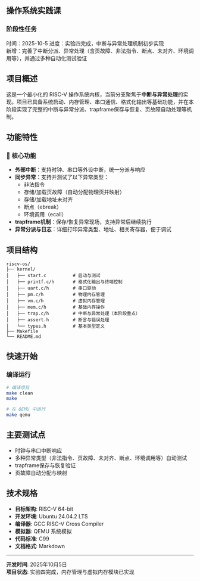 ## 操作系统实践课
### 阶段性任务
时间：2025-10-5
进度：实验四完成，中断与异常处理机制初步实现  
新增：完善了中断分派、异常处理（含页故障、非法指令、断点、未对齐、环境调用等），并通过多种自动化测试验证

## 项目概述

这是一个最小化的 RISC-V 操作系统内核，当前分支聚焦于**中断与异常处理**的实现。项目已具备系统启动、内存管理、串口通信、格式化输出等基础功能，并在本阶段实现了完整的中断与异常分派、trapframe保存与恢复、页故障自动处理等机制。

## 功能特性

### 🚀 核心功能
- **外部中断**：支持时钟、串口等外设中断，统一分派与响应
- **同步异常**：支持并测试了以下异常类型：
  - 非法指令
  - 存储/加载页故障（自动分配物理页并映射）
  - 存储/加载地址未对齐
  - 断点（ebreak）
  - 环境调用（ecall）
- **trapframe机制**：保存/恢复异常现场，支持异常后继续执行
- **异常分派与日志**：详细打印异常类型、地址、相关寄存器，便于调试


## 项目结构

```
riscv-os/
├── kernel/
│   ├── start.c          # 启动与测试
│   ├── printf.c/h       # 格式化输出与终端控制
│   ├── uart.c/h         # 串口驱动
│   ├── pm.c/h           # 物理内存管理
│   ├── vm.c/h           # 虚拟内存管理
│   ├── mem.c/h          # 基础内存操作
│   ├── trap.c/h         # 中断与异常处理（本阶段重点）
│   ├── assert.h         # 断言与错误处理
│   └── types.h          # 基本类型定义
├── Makefile
└── README.md
```

## 快速开始

### 编译运行
```bash
# 编译项目
make clean
make

# 在 QEMU 中运行
make qemu
```

## 主要测试点

- 时钟与串口中断响应
- 多种异常类型（非法指令、页故障、未对齐、断点、环境调用等）自动测试
- trapframe保存与恢复验证
- 页故障自动分配与映射

## 技术规格

- **目标架构**: RISC-V 64-bit
- **开发环境**: Ubuntu 24.04.2 LTS
- **编译器**: GCC RISC-V Cross Compiler
- **模拟器**: QEMU 系统模拟
- **代码标准**: C99
- **文档格式**: Markdown

---

**开发时间**: 2025年10月5日  
**项目状态**: 实验四完成，内存管理与虚拟内存模块已实现  